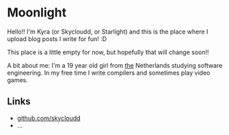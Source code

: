 # Moonlight

Hello!! I'm Kyra (or Skycloudd, or Starlight) and this is the place where I upload blog posts I write for fun! :D

This place is a little empty for now, but hopefully that will change soon!!

A bit about me: I'm a 19 year old girl from [the](https://www.jurisfluence.nl/en/netherlands/) Netherlands studying software engineering. In my free time I write compilers and sometimes play video games.

## Links

-   [github.com/skycloudd](https://github.com/skycloudd/)
-   ...
